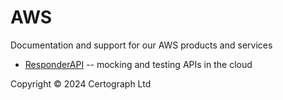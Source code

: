 # AWS
Documentation and support for our AWS products and services

* [ResponderAPI](responderapi) -- mocking and testing APIs in the cloud

Copyright &copy; 2024 Certograph Ltd
